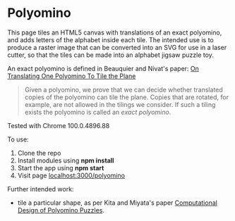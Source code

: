 # Polyomino

This page tiles an HTML5 canvas with translations of an exact polyomino, and adds letters of the alphabet inside each tile.  The intended use is to produce a raster image that can be converted into an SVG for use in a laser cutter, so that the tiles can be made into an alphabet jigsaw puzzle toy.

An exact polyomino is defined in Beauquier and Nivat's paper:
[On Translating One Polyomino To Tile the Plane](https://link.springer.com/content/pdf/10.1007/BF02574705.pdf)

> Given a polyomino, we prove that we can decide whether translated copies
> of the polyomino can tile the plane. Copies that are rotated, for example, are not
> allowed in the tilings we consider. If such a tiling exists the polyomino is called an
> *exact polyomino*. 

Tested with Chrome 100.0.4896.88

To use:

1. Clone the repo
2. Install modules using **npm install**
3. Start the app using **npm start**
4. Visit page [localhost:3000/polyomino](localhost:3000/polyomino)

Further intended work:

* tile a particular shape, as per Kita and Miyata's paper [Computational Design of Polyomino Puzzles](https://naokita.xyz/projects/PolyominoPuzzles/index.html).